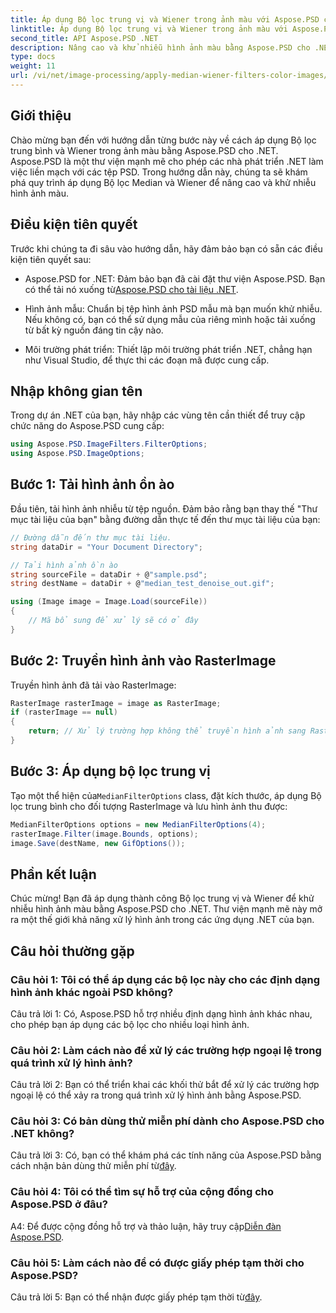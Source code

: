 ```yaml
---
title: Áp dụng Bộ lọc trung vị và Wiener trong ảnh màu với Aspose.PSD cho .NET
linktitle: Áp dụng Bộ lọc trung vị và Wiener trong ảnh màu với Aspose.PSD cho .NET
second_title: API Aspose.PSD .NET
description: Nâng cao và khử nhiễu hình ảnh màu bằng Aspose.PSD cho .NET bằng Bộ lọc Median và Wiener. Hướng dẫn từng bước để xử lý hình ảnh liền mạch.
type: docs
weight: 11
url: /vi/net/image-processing/apply-median-wiener-filters-color-images/
---
```

## Giới thiệu

Chào mừng bạn đến với hướng dẫn từng bước này về cách áp dụng Bộ lọc trung bình và Wiener trong ảnh màu bằng Aspose.PSD cho .NET. Aspose.PSD là một thư viện mạnh mẽ cho phép các nhà phát triển .NET làm việc liền mạch với các tệp PSD. Trong hướng dẫn này, chúng ta sẽ khám phá quy trình áp dụng Bộ lọc Median và Wiener để nâng cao và khử nhiễu hình ảnh màu.

## Điều kiện tiên quyết

Trước khi chúng ta đi sâu vào hướng dẫn, hãy đảm bảo bạn có sẵn các điều kiện tiên quyết sau:

-  Aspose.PSD for .NET: Đảm bảo bạn đã cài đặt thư viện Aspose.PSD. Bạn có thể tải nó xuống từ[Aspose.PSD cho tài liệu .NET](https://reference.aspose.com/psd/net/).

- Hình ảnh mẫu: Chuẩn bị tệp hình ảnh PSD mẫu mà bạn muốn khử nhiễu. Nếu không có, bạn có thể sử dụng mẫu của riêng mình hoặc tải xuống từ bất kỳ nguồn đáng tin cậy nào.

- Môi trường phát triển: Thiết lập môi trường phát triển .NET, chẳng hạn như Visual Studio, để thực thi các đoạn mã được cung cấp.

## Nhập không gian tên

Trong dự án .NET của bạn, hãy nhập các vùng tên cần thiết để truy cập chức năng do Aspose.PSD cung cấp:

```csharp
using Aspose.PSD.ImageFilters.FilterOptions;
using Aspose.PSD.ImageOptions;
```

## Bước 1: Tải hình ảnh ồn ào

Đầu tiên, tải hình ảnh nhiễu từ tệp nguồn. Đảm bảo rằng bạn thay thế "Thư mục tài liệu của bạn" bằng đường dẫn thực tế đến thư mục tài liệu của bạn:

```csharp
// Đường dẫn đến thư mục tài liệu.
string dataDir = "Your Document Directory";

// Tải hình ảnh ồn ào
string sourceFile = dataDir + @"sample.psd";
string destName = dataDir + @"median_test_denoise_out.gif";

using (Image image = Image.Load(sourceFile))
{
    // Mã bổ sung để xử lý sẽ có ở đây
}
```

## Bước 2: Truyền hình ảnh vào RasterImage

Truyền hình ảnh đã tải vào RasterImage:

```csharp
RasterImage rasterImage = image as RasterImage;
if (rasterImage == null)
{
    return; // Xử lý trường hợp không thể truyền hình ảnh sang RasterImage
}
```

## Bước 3: Áp dụng bộ lọc trung vị

 Tạo một thể hiện của`MedianFilterOptions` class, đặt kích thước, áp dụng Bộ lọc trung bình cho đối tượng RasterImage và lưu hình ảnh thu được:

```csharp
MedianFilterOptions options = new MedianFilterOptions(4);
rasterImage.Filter(image.Bounds, options);
image.Save(destName, new GifOptions());
```

## Phần kết luận

Chúc mừng! Bạn đã áp dụng thành công Bộ lọc trung vị và Wiener để khử nhiễu hình ảnh màu bằng Aspose.PSD cho .NET. Thư viện mạnh mẽ này mở ra một thế giới khả năng xử lý hình ảnh trong các ứng dụng .NET của bạn.

## Câu hỏi thường gặp

### Câu hỏi 1: Tôi có thể áp dụng các bộ lọc này cho các định dạng hình ảnh khác ngoài PSD không?

Câu trả lời 1: Có, Aspose.PSD hỗ trợ nhiều định dạng hình ảnh khác nhau, cho phép bạn áp dụng các bộ lọc cho nhiều loại hình ảnh.

### Câu hỏi 2: Làm cách nào để xử lý các trường hợp ngoại lệ trong quá trình xử lý hình ảnh?

Câu trả lời 2: Bạn có thể triển khai các khối thử bắt để xử lý các trường hợp ngoại lệ có thể xảy ra trong quá trình xử lý hình ảnh bằng Aspose.PSD.

### Câu hỏi 3: Có bản dùng thử miễn phí dành cho Aspose.PSD cho .NET không?

 Câu trả lời 3: Có, bạn có thể khám phá các tính năng của Aspose.PSD bằng cách nhận bản dùng thử miễn phí từ[đây](https://releases.aspose.com/).

### Câu hỏi 4: Tôi có thể tìm sự hỗ trợ của cộng đồng cho Aspose.PSD ở đâu?

 A4: Để được cộng đồng hỗ trợ và thảo luận, hãy truy cập[Diễn đàn Aspose.PSD](https://forum.aspose.com/c/psd/34).

### Câu hỏi 5: Làm cách nào để có được giấy phép tạm thời cho Aspose.PSD?

 Câu trả lời 5: Bạn có thể nhận được giấy phép tạm thời từ[đây](https://purchase.aspose.com/temporary-license/).